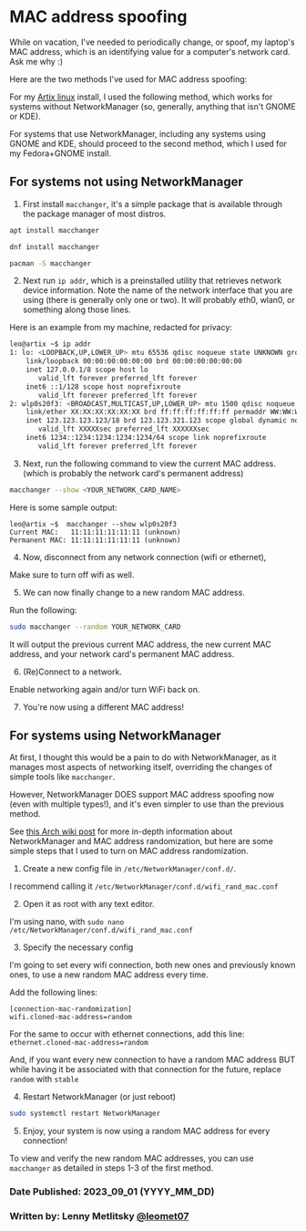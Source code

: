 # MAC address spoofing

While on vacation, I've needed to periodically change, or spoof, my laptop's MAC address, which is an identifying value for a computer's network card. Ask me why :) 

Here are the two methods I've used for MAC address spoofing:

For my [Artix linux](https://artixlinux.org) install, I used the following method, which works for systems without NetworkManager (so, generally, anything that isn't GNOME or KDE).

For systems that use NetworkManager, including any systems using GNOME and KDE, should proceed to the second method, which I used for my Fedora+GNOME install. 

## For systems not using NetworkManager

1. First install `macchanger`, it's a simple package that is available through the package manager of most distros.

```bash
apt install macchanger

dnf install macchanger

pacman -S macchanger
```

2. Next run `ip addr`, which is a preinstalled utility that retrieves network device information. Note the name of the network interface that you are using (there is generally only one or two). It will probably eth0, wlan0, or something along those lines.

Here is an example from my machine, redacted for privacy:

```bash
leo@artix ~$ ip addr
1: lo: <LOOPBACK,UP,LOWER_UP> mtu 65536 qdisc noqueue state UNKNOWN group default qlen 1000
    link/loopback 00:00:00:00:00:00 brd 00:00:00:00:00:00
    inet 127.0.0.1/8 scope host lo
       valid_lft forever preferred_lft forever
    inet6 ::1/128 scope host noprefixroute 
       valid_lft forever preferred_lft forever
2: wlp0s20f3: <BROADCAST,MULTICAST,UP,LOWER_UP> mtu 1500 qdisc noqueue state UP group default qlen 1000
    link/ether XX:XX:XX:XX:XX:XX brd ff:ff:ff:ff:ff:ff permaddr WW:WW:WW:WW:WW:WW
    inet 123.123.123.123/18 brd 123.123.321.123 scope global dynamic noprefixroute wlp0s20f3
       valid_lft XXXXXsec preferred_lft XXXXXXsec
    inet6 1234::1234:1234:1234:1234/64 scope link noprefixroute 
       valid_lft forever preferred_lft forever
``` 

3. Next, run the following command to view the current MAC address. (which is probably the network card's permanent address)

```bash
macchanger --show <YOUR_NETWORK_CARD_NAME>
```

Here is some sample output:

```
leo@artix ~$  macchanger --show wlp0s20f3
Current MAC:   11:11:11:11:11:11 (unknown)
Permanent MAC: 11:11:11:11:11:11 (unknown)
```


4. Now, disconnect from any network connection (wifi or ethernet), 

Make sure to turn off wifi as well.

5. We can now finally change to a new random MAC address.

Run the following:
```bash
sudo macchanger --random YOUR_NETWORK_CARD
```

It will output the previous current MAC address, the new current MAC address, and your network card's permanent MAC address.

6. (Re)Connect to a network.

Enable networking again and/or turn WiFi back on.

7. You're now using a different MAC address!

## For systems using NetworkManager

At first, I thought this would be a pain to do with NetworkManager, as it manages most aspects of networking itself, overriding the changes of simple tools like `macchanger`.

However, NetworkManager DOES support MAC address spoofing now (even with multiple types!), and it's even simpler to use than the previous method.

See [this Arch wiki post](https://wiki.archlinux.org/title/NetworkManager#Configuring_MAC_address_randomization) for more in-depth information about NetworkManager and MAC address randomization, but here are some simple steps that I used to turn on MAC address randomization.

1. Create a new config file in `/etc/NetworkManager/conf.d/`. 

I recommend calling it `/etc/NetworkManager/conf.d/wifi_rand_mac.conf`

2. Open it as root with any text editor. 

I'm using nano, with `sudo nano /etc/NetworkManager/conf.d/wifi_rand_mac.conf`

3. Specify the necessary config
 
I'm going to set every wifi connection, both new ones and previously known ones, to use a new random MAC address every time. 

Add the following lines:

```
[connection-mac-randomization]
wifi.cloned-mac-address=random
```

For the same to occur with ethernet connections, add this line:
``ethernet.cloned-mac-address=random``

And, if you want every new connection to have a random MAC address BUT while having it be associated with that connection for the future, replace `random` with `stable`

4. Restart NetworkManager (or just reboot)

```bash
sudo systemctl restart NetworkManager
```

5. Enjoy, your system is now using a random MAC address for every connection! 

To view and verify the new random MAC addresses, you can use `macchanger` as detailed in steps 1-3 of the first method.

### Date Published: 2023_09_01 (YYYY_MM_DD)

### Written by: Lenny Metlitsky [@leomet07](https://github.com/leomet07)
